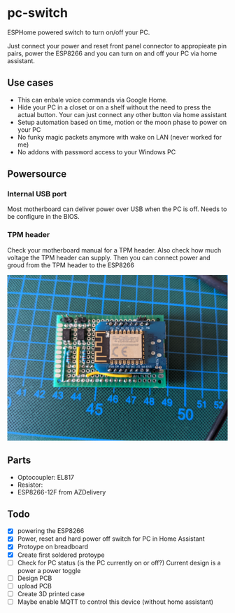 # pc-switch

ESPHome powered switch to turn on/off your PC.

Just connect your power and reset front panel connector to appropieate pin pairs, power the ESP8266 and you can turn on and off your PC via home assistant.

## Use cases

- This can enbale voice commands via Google Home.
- Hide your PC in a closet or on a shelf without the need to press the actual button. Your can just connect any other button via home assistant
- Setup automation based on time, motion or the moon phase to power on your PC
- No funky magic packets anymore with wake on LAN (never worked for me)
- No addons with password access to your Windows PC

## Powersource

### Internal USB port
Most motherboard can deliver power over USB when the PC is off.
Needs to be configure in the BIOS.

### TPM header

Check your motherboard manual for a TPM header.
Also check how much voltage the TPM header can supply.
Then you can connect power and groud from the TPM header to the ESP8266


![Prototype](images/prototype.jpg)

## Parts

- Optocoupler: EL817
- Resistor: 
- ESP8266-12F from AZDelivery

## Todo

- [x] powering the ESP8266
- [x] Power, reset and hard power off switch for PC in Home Assistant
- [x] Protoype on breadboard
- [x] Create first soldered protoype
- [ ] Check for PC status (is the PC currently on or off?) Current design is a power a power toggle
- [ ] Design PCB
- [ ] upload PCB
- [ ] Create 3D printed case
- [ ] Maybe enable MQTT to control this device (without home assistant)